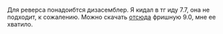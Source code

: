 Для реверса понадоибтся дизасемблер. Я кидал в тг иду 7.7, она не подходит, к сожалению. Можно скачать [отсюда](https://my.hex-rays.com/dashboard/download-center/downloads) фришную 9.0, мне ее хватило.
